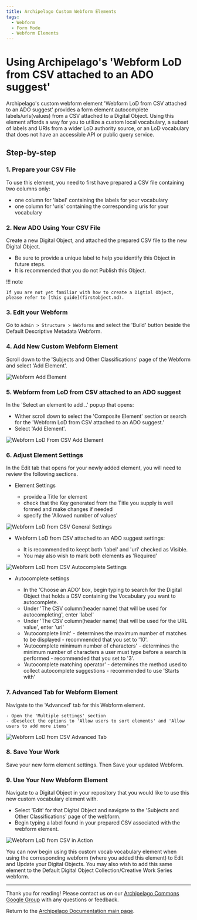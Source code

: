 ```yaml
---
title: Archipelago Custom Webform Elements
tags:
  - Webform
  - Form Mode
  - Webform Elements
---
```


# Using Archipelago's 'Webform LoD from CSV attached to an ADO suggest'

Archipelago's custom webform element 'Webform LoD from CSV attached to an ADO suggest' provides a form element autocomplete labels/urls(values) from a CSV attached to a Digital Object. Using this element affords a way for you to utilize a custom local vocabulary, a subset of labels and URIs from a wider LoD authority source, or an LoD vocabulary that does not have an accessible API or public query service.

## Step-by-step

### 1. Prepare your CSV File

To use this element, you need to first have prepared a CSV file containing two columns only:
* one column for 'label' containing the labels for your vocabulary
* one column for 'uris' containing the corresponding uris for your vocabulary
    
### 2. New ADO Using Your CSV File

Create a new Digital Object, and attached the prepared CSV file to the new Digital Object.
* Be sure to provide a unique label to help you identify this Object in future steps.
* It is recommended that you do not Publish this Object.

!!! note

    If you are not yet familiar with how to create a Digtial Object, please refer to [this guide](firstobject.md).


### 3. Edit your Webform

Go to `Admin > Structure > Webforms` and select the 'Build' button beside the Default Descriptive Metadata Webform.

### 4. Add New Custom Webform Element

Scroll down to the 'Subjects and Other Classifications' page of the Webform and select 'Add Element'.

![Webform Add Element](images/WebformAddElement.png)

### 5. Webform from LoD from CSV attached to an ADO suggest

In the 'Select an element to add ..' popup that opens:
* Wither scroll down to select the 'Composite Element' section or search for the 'Webform LoD from CSV attached to an ADO suggest.' 
* Select 'Add Element'.

![Webform LoD From CSV Add Element](images/WebformLoDfromCSVaddElement.png)

### 6. Adjust Element Settings

In the Edit tab that opens for your newly added element, you will need to review the following sections.

* Element Settings

    - provide a Title for element
    - check that the Key generated from the Title you supply is well formed and make changes if needed
    - specify the 'Allowed number of values'

![Webform LoD from CSV General Settings](images/WebformLoDfromCSVgeneralSettings.png)

* Webform LoD from CSV attached to an ADO suggest settings:

    - It is recommended to keept both 'label' and 'uri' checked as Visible.
    - You may also wish to mark both elements as 'Required'
    
![Webform LoD from CSV Autocomplete Settings](images/WebformLoDfromCSVautocompleteSettings.png)

* Autocomplete settings

    - In the 'Choose an ADO' box, begin typing to search for the Digital Object that holds a CSV containing the Vocabulary you want to autocomplete.
    - Under 'The CSV column(header name) that will be used for autocompleting', enter 'label'
    - Under 'The CSV column(header name) that will be used for the URL value', enter 'uri'
    - 'Autocomplete limit'
          - determines the maximum number of matches to be displayed
          - recommended that you set to '10'.
    - 'Autocomplete minimum number of characters'
          - determines the minimum number of characters a user must type before a search is performed
          - recommended that you set to '3'.
    - 'Autocomplete matching operator'
          - determines the method used to collect autocomplete suggestions
          - recommended to use 'Starts with'          

### 7. Advanced Tab for Webform Element

Navigate to the 'Advanced' tab for this Webform element.

    - Open the 'Multiple settings' section
    - dDeselect the options to 'Allow users to sort elements' and 'Allow users to add more items'
    
![Webform LoD from CSV Advanced Tab](images/WebformLoDfromCSVadvancedTab.png)

### 8. Save Your Work

Save your new form element settings. Then Save your updated Webform.

### 9. Use Your New Webform Element

Navigate to a Digital Object in your repository that you would like to use this new custom vocabulary element with. 
* Select 'Edit' for that Digital Object and navigate to the 'Subjects and Other Classifications' page of the webform.
* Begin typing a label found in your prepared CSV associated with the webform element.

![Webform LoD from CSV in Action](images/WebformLoDfromCSVinAction.png)

You can now begin using this custom vocab vocabulary element when using the corresponding webform (where you added this element) to Edit and Update your Digital Objects. You may also wish to add this same element to the Default Digital Object Collection/Creative Work Series webform.
    
___

Thank you for reading! Please contact us on our [Archipelago Commons Google Group](https://groups.google.com/forum/#!forum/archipelago-commons) with any questions or feedback.

Return to the [Archipelago Documentation main page](index.md).
